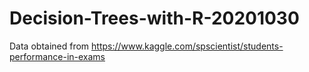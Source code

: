 # Decision-Trees-with-R-20201030

Data obtained from https://www.kaggle.com/spscientist/students-performance-in-exams
